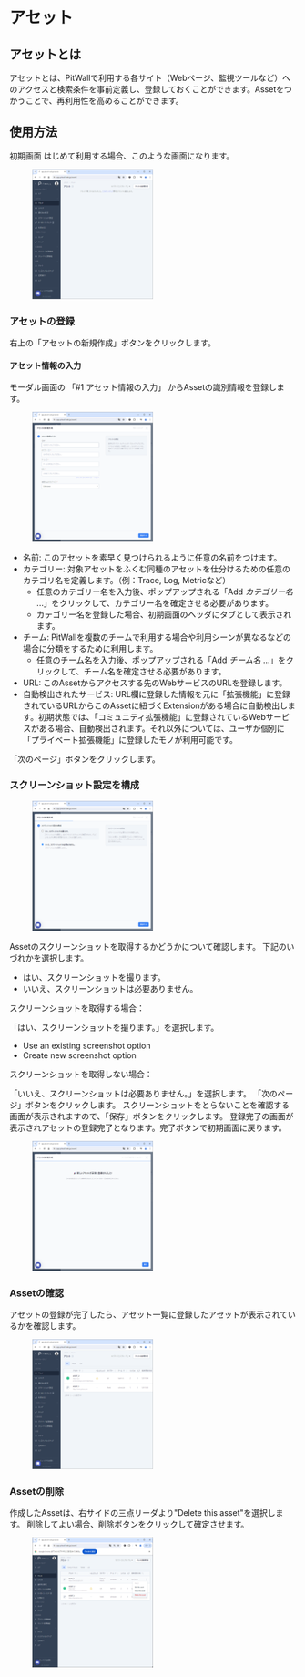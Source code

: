 # アセット

## アセットとは
アセットとは、PitWallで利用する各サイト（Webページ、監視ツールなど）へのアクセスと検索条件を事前定義し、登録しておくことができます。Assetをつかうことで、再利用性を高めることができます。

## 使用方法

初期画面
はじめて利用する場合、このような画面になります。

<figure><img src="../../.gitbook/assets/AssetsPageInitial_jp.png" width="50%" alt="アセット初期ページ"></figure>

### アセットの登録
右上の「アセットの新規作成」ボタンをクリックします。

#### アセット情報の入力
モーダル画面の 「#1 アセット情報の入力」 からAssetの識別情報を登録します。<!--Photo--> 
<figure><img src="../../.gitbook/assets/RegisterAssets_jp.png" width="50%" alt="アセット情報入力"></figure>

- 名前: このアセットを素早く見つけられるように任意の名前をつけます。
- カテゴリー: 対象アセットをふくむ同種のアセットを仕分けるための任意のカテゴリ名を定義します。（例：Trace, Log, Metricなど）
  - 任意のカテゴリー名を入力後、ポップアップされる「Add *カテゴリー名* ...」をクリックして、カテゴリー名を確定させる必要があります。
  - カテゴリー名を登録した場合、初期画面のヘッダにタブとして表示されます。
- チーム: PitWallを複数のチームで利用する場合や利用シーンが異なるなどの場合に分類をするために利用します。
  - 任意のチーム名を入力後、ポップアップされる「Add *チーム名* ...」をクリックして、チーム名を確定させる必要があります。
- URL: このAssetからアクセスする先のWebサービスのURLを登録します。
- 自動検出されたサービス: URL欄に登録した情報を元に「拡張機能」に登録されているURLからこのAssetに紐づくExtensionがある場合に自動検出します。初期状態では、「コミュニティ拡張機能」に登録されているWebサービスがある場合、自動検出されます。それ以外については、ユーザが個別に「プライベート拡張機能」に登録したモノが利用可能です。

「次のページ」ボタンをクリックします。

### スクリーンショット設定を構成
<!--Photo-->
<figure><img src="../../.gitbook/assets/RegisterAssetsScreenshot_jp.png" width="50%" alt="スクリーンショット設定"></figure>

Assetのスクリーンショットを取得するかどうかについて確認します。
下記のいづれかを選択します。

- はい、スクリーンショットを撮ります。
- いいえ、スクリーンショットは必要ありません。

スクリーンショットを取得する場合：

「はい、スクリーンショットを撮ります。」を選択します。

- Use an existing screenshot option
- Create new screenshot option

スクリーンショットを取得しない場合：

「いいえ、スクリーンショットは必要ありません。」を選択します。
「次のページ」ボタンをクリックします。
スクリーンショットをとらないことを確認する画面が表示されますので、「保存」ボタンをクリックします。
登録完了の画面が表示されアセットの登録完了となります。完了ボタンで初期画面に戻ります。
<!--Photo--> 
<figure><img src="../../.gitbook/assets/RegisterAssetscomplete_jp.png" width="50%" alt="アセット登録完了"></figure>


### Assetの確認
アセットの登録が完了したら、アセット一覧に登録したアセットが表示されているかを確認します。
<!--Photo--> 
<figure><img src="../../.gitbook/assets/RegisterAssetsList_jp.png" width="50%" alt="登録確認"></figure>

### Assetの削除

作成したAssetは、右サイドの三点リーダより"Delete this asset"を選択します。
削除してよい場合、削除ボタンをクリックして確定させます。
<!--Photo--> 
<figure><img src="../../.gitbook/assets/RegisterAssetsDelete_jp.png" width="50%" alt="登録削除"></figure>